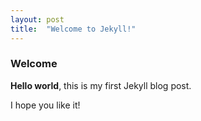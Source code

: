 ```yaml
---
layout: post
title:  "Welcome to Jekyll!"
---
```


### Welcome

**Hello world**, this is my first Jekyll blog post.

I hope you like it!


